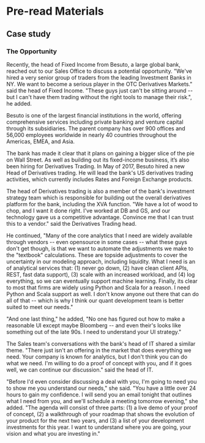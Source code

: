 # Pre-read Materials

## Case study
### The Opportunity

Recently, the head of Fixed Income from Besuto, a large global bank, reached out to our Sales Office to discuss a potential opportunity. "We've hired a very senior group of traders from the leading Investment Banks in NY.  We want to become a serious player in the OTC Derivatives Markets." said the head of Fixed Income. "These guys just can't be sitting around -- but I can't have them trading without the right tools to manage their risk.", he added.

Besuto is one of the largest financial institutions in the world, offering comprehensive services including private banking and venture capital through its subsidiaries.  The parent company has over 900 offices and 56,000 employees worldwide in nearly 40 countries throughout the Americas, EMEA, and Asia.

The bank has made it clear that it plans on gaining a bigger slice of the pie on Wall Street. As well as building out its fixed-income business, it’s also been hiring for Derivatives Trading.   In May of 2017, Besuto hired a new Head of Derivatives trading.  He will lead the bank's US derivatives trading activities, which currently includes Rates and Foreign Exchange products.

The head of Derivatives trading is also a member of the bank's investment strategy team which is responsible for building out the overall derivatives platform for the bank, including the XVA function. "We have a lot of wood to chop, and I want it done right.  I've worked at DB and GS, and our technology gave us a competitive advantage. Convince me that I can trust this to a vendor." said the Derivatives Trading head.  

He continued, "Many of the core analytics that I need are widely available through vendors -- even opensource in some cases --  what these guys don't get though, is that we want to automate the adjustments we make to the "textbook" calculations.  These are topside adjustments to cover the uncertainty in our modeling approach, including liquidity.  What I need is an of analytical services that: (1) never go down, (2) have clean client APIs, REST, fast data support), (3) scale with an increased workload, and (4) log everything, so we can eventually support machine learning.  Finally, its clear to most that firms are widely using Python and Scala for a reason.  I need Python and Scala support as well. I don't know anyone out there that can do all of that -- which is why I think our quant development team is better suited to meet our needs."

"And one last thing," he added, "No one has figured out how to make a reasonable UI except maybe Bloomberg -- and even their's looks like something out of the late 90s. I need to understand your UI strategy."

The Sales team's conversations with the bank's head of IT shared a similar theme. "There just isn't an offering in the market that does everything we need.  Your company is known for analytics, but I don't think you can do what we need.  I'm willing to do a proof of concept with you, and if it goes well, we can continue our discussion." said the head of IT.

"Before I'd even consider discussing a deal with you, I'm going to need you to show me you understand our needs," she said.  "You have a little over 24 hours to gain my confidence.  I will send you an email tonight that outlines what I need from you, and we'll schedule a meeting tomorrow evening," she added.  "The agenda will consist of three parts: (1) a live demo of your proof of concept, (2) a walkthrough of your roadmap that shows the evolution of your product for the next two years, and (3) a list of your development investments for this year.  I want to understand where you are going, your vision and what you are investing in."